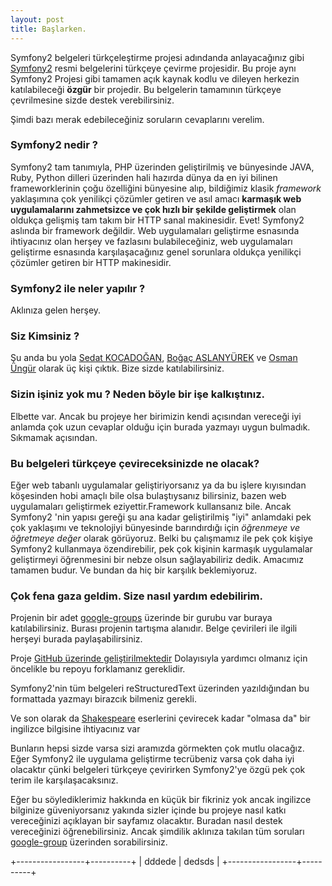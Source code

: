 ```yaml
---
layout: post
title: Başlarken.
---
```


Symfony2 belgeleri türkçeleştirme projesi adındanda anlayacağınız 
gibi [Symfony2](http://symfony.com/doc/current/book/index.html) 
resmi belgelerini türkçeye çevirme projesidir. 
Bu proje aynı Symfony2 Projesi gibi tamamen açık kaynak kodlu ve dileyen 
herkezin katılabileceği **özgür** bir projedir. 
Bu belgelerin tamamının türkçeye çevrilmesine sizde destek verebilirsiniz.

Şimdi bazı merak edebileceğiniz soruların cevaplarını verelim.

### Symfony2 nedir ?

Symfony2 tam tanımıyla, PHP üzerinden geliştirilmiş ve bünyesinde JAVA,
Ruby, Python dilleri üzerinden hali hazırda dünya da en iyi bilinen 
frameworklerinin çoğu özelliğini bünyesine alıp, bildiğimiz klasik 
*framework* yaklaşımına çok yenilikçi çözümler getiren ve asıl amacı
**karmaşık web uygulamalarını zahmetsizce ve çok hızlı bir şekilde 
geliştirmek** olan oldukça gelişmiş tam takım bir HTTP sanal makinesidir.
Evet! Symfony2 aslında bir framework değildir. Web uygulamaları geliştirme
esnasında ihtiyacınız olan herşey ve fazlasını bulabileceğiniz, web 
uygulamaları geliştirme esnasında karşılaşacağınız genel sorunlara oldukça
yenilikçi çözümler getiren bir HTTP makinesidir.


### Symfony2 ile neler yapılır ?

Aklınıza gelen herşey.

### Siz Kimsiniz ?

Şu anda bu yola [Sedat KOCADOĞAN](http://skocadogan.blogspot.com),
[Boğaç ASLANYÜREK](http://www.dubluve.net) ve [Osman Üngür](https://github.com/import)
olarak üç kişi çıktık. Bize sizde katılabilirsiniz.

### Sizin işiniz yok mu ? Neden böyle bir işe kalkıştınız.

Elbette var. Ancak bu projeye her birimizin kendi açısından vereceği
iyi anlamda çok uzun cevaplar olduğu için burada yazmayı uygun bulmadık.
Sıkmamak açısından.

### Bu belgeleri türkçeye çevireceksinizde ne olacak?

Eğer web tabanlı uygulamalar geliştiriyorsanız ya da bu işlere kıyısından
köşesinden hobi amaçlı bile olsa bulaştıysanız bilirsiniz, bazen web 
uygulamaları geliştirmek eziyettir.Framework kullansanız bile. Ancak
Symfony2 'nin yapısı gereği şu ana kadar geliştirilmiş "iyi" anlamdaki
pek çok yaklaşımı ve teknolojiyi bünyesinde barındırdığı için *öğrenmeye
ve öğretmeye değer* olarak görüyoruz. Belki bu çalışmamız ile 
pek çok kişiye Symfony2 kullanmaya özendirebilir, pek çok kişinin 
karmaşık uygulamalar geliştirmeyi öğrenmesini bir nebze olsun sağlayabiliriz 
dedik. Amacımız tamamen budur. Ve bundan da hiç bir karşılık beklemiyoruz.

### Çok fena gaza geldim. Size nasıl yardım edebilirim.

Projenin bir adet [google-groups](https://groups.google.com/forum/?fromgroups#!forum/symfony-2-tr) 
üzerinde bir gurubu var buraya katılabilirsiniz. Burası projenin tartışma
alanıdır. Belge çevirileri ile ilgili herşeyi burada paylaşabilirsiniz.

Proje [GitHub üzerinde geliştirilmektedir](http://github.com/symfony-tr/symfony-docs/tree/2.0/)
Dolayısıyla yardımcı olmanız için öncelikle bu repoyu forklamanız gereklidir.

Symfony2'nin tüm belgeleri reStructuredText üzerinden yazıldığından bu 
formattada yazmayı birazcık bilmeniz gerekli.

Ve son olarak da [Shakespeare](en.wikipedia.org/wiki/William_Shakespeare)
eserlerini çevirecek kadar "olmasa da" bir ingilizce bilgisine ihtiyacınız var

Bunların hepsi sizde varsa sizi aramızda görmekten çok mutlu olacağız.
Eğer Symfony2 ile uygulama geliştirme tecrübeniz varsa çok daha iyi olacaktır
çünki belgeleri türkçeye çevirirken Symfony2'ye özgü pek çok terim ile
karşılaşacaksınız. 

Eğer bu söylediklerimiz hakkında en küçük bir fikriniz yok ancak ingilizce
bilginize güveniyorsanız yakında sizler içinde bu projeye nasıl 
katkı vereceğinizi açıklayan bir sayfamız olacaktır. Buradan
nasıl destek vereceğinizi öğrenebilirsiniz. Ancak şimdilik
aklınıza takılan tüm soruları [google-group](https://groups.google.com/forum/?fromgroups#!forum/symfony-2-tr) 
üzerinden sorabilirsiniz. 

+-----------------+----------+
| dddede          | dedsds   |
+-----------------+----------+

